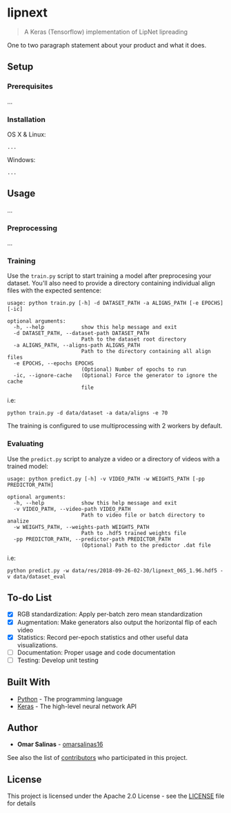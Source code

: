 # lipnext

> A Keras (Tensorflow) implementation of LipNet lipreading

One to two paragraph statement about your product and what it does.

## Setup

### Prerequisites

...

### Installation

OS X & Linux:

```
...
```

Windows:

```
...
```

## Usage

...

### Preprocessing

...

### Training

Use the `train.py` script to start training a model after preprocesing your dataset. You'll also need to provide a directory containing individual align files with the expected sentence:

```
usage: python train.py [-h] -d DATASET_PATH -a ALIGNS_PATH [-e EPOCHS] [-ic]

optional arguments:
  -h, --help            show this help message and exit
  -d DATASET_PATH, --dataset-path DATASET_PATH
                        Path to the dataset root directory
  -a ALIGNS_PATH, --aligns-path ALIGNS_PATH
                        Path to the directory containing all align files
  -e EPOCHS, --epochs EPOCHS
                        (Optional) Number of epochs to run
  -ic, --ignore-cache   (Optional) Force the generator to ignore the cache
                        file
```

i.e:

```
python train.py -d data/dataset -a data/aligns -e 70
```

The training is configured to use multiprocessing with 2 workers by default.

### Evaluating

Use the `predict.py` script to analyze a video or a directory of videos with a trained model:

```
usage: python predict.py [-h] -v VIDEO_PATH -w WEIGHTS_PATH [-pp PREDICTOR_PATH]

optional arguments:
  -h, --help            show this help message and exit
  -v VIDEO_PATH, --video-path VIDEO_PATH
                        Path to video file or batch directory to analize
  -w WEIGHTS_PATH, --weights-path WEIGHTS_PATH
                        Path to .hdf5 trained weights file
  -pp PREDICTOR_PATH, --predictor-path PREDICTOR_PATH
                        (Optional) Path to the predictor .dat file
```

i.e:

```
python predict.py -w data/res/2018-09-26-02-30/lipnext_065_1.96.hdf5 -v data/dataset_eval
```

## To-do List

- [x] RGB standardization: Apply per-batch zero mean standardization
- [x] Augmentation: Make generators also output the horizontal flip of each video
- [x] Statistics: Record per-epoch statistics and other useful data visualizations.
- [ ] Documentation: Proper usage and code documentation
- [ ] Testing: Develop unit testing

## Built With

* [Python](https://www.python.org/) - The programming language
* [Keras](https://keras.io/) - The high-level neural network API

## Author

* **Omar Salinas** - [omarsalinas16](https://github.com/omarsalinas16)

See also the list of [contributors](https://github.com/omarsalinas16/lipnext/contributors) who participated in this project.

## License

This project is licensed under the Apache 2.0 License - see the [LICENSE](LICENSE) file for details
